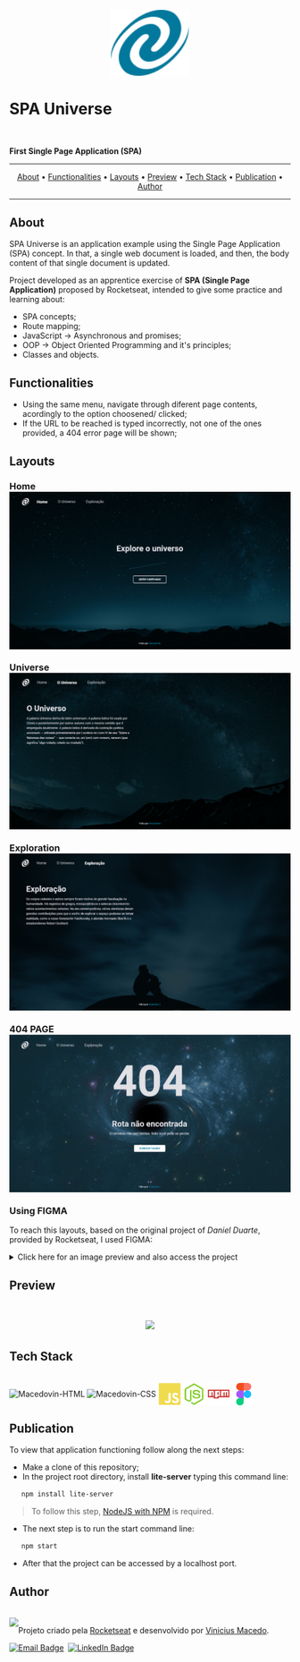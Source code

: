 <p align="center">
  <img src="./assets/Vector_blue.svg" width="140px" />
</p>

# SPA Universe

<br/>

**First Single Page Application (SPA)**

---

<p align="center">
	<a href="#about">About</a> •
  <a href="#functionalities">Functionalities</a> •
  <a href="#layouts">Layouts</a> •
  <a href="#preview">Preview</a> •
	<a href="#tech-stack">Tech Stack</a> •
	<a href="#publication">Publication</a> •
	<a href="#author">Author</a> 
</p>

---

## About

SPA Universe is an application example using the Single Page Application (SPA) concept. In that, a single web document is loaded, and then, the body content of that single document is updated.

Project developed as an apprentice exercise of **SPA (Single Page Application)** proposed by Rocketseat, intended to give some practice and learning about:

- SPA concepts;
- Route mapping;
- JavaScript -> Asynchronous and promises;
- OOP -> Object Oriented Programming and it's principles;
- Classes and objects.

## Functionalities

- Using the same menu, navigate through diferent page contents, acordingly to the option choosened/ clicked;
- If the URL to be reached is typed incorrectly, not one of the ones provided, a 404 error page will be shown;

## Layouts

<h3>
  Home
  <img align="center" src="https://github.com/Macedovin/SPA_Universe/blob/main/README-Images/SPA_Universe-Home.png" alt="Home page layout preview">
</h3>

<h3>
  Universe
  <img align="center" src="https://github.com/Macedovin/SPA_Universe/blob/main/README-Images/SPA_Universe-Universe.png" alt="Universe page layout preview">
</h3>

<h3>
  Exploration
  <img align="center" src="https://github.com/Macedovin/SPA_Universe/blob/main/README-Images/SPA_Universe-Exploration.png" alt="Exploration page layout preview">
</h3>

<h3>
  404 PAGE
  <img align="center" src="https://github.com/Macedovin/SPA_Universe/blob/main/README-Images/SPA_Universe-404_Error.png" alt="'Page not found' error page layout preview">
</h3>

### Using FIGMA

To reach this layouts, based on the original project of _Daniel Duarte_, provided by Rocketseat, I used FIGMA:

 <details>

   <summary>Click here for an image preview and also access the project</summary>
   <br/>
   <a href="https://www.figma.com/file/goOwrtrVsFbJdAys9OnXVQ/Desafio---SPA-Universe?node-id=0%3A1" target="_blank"><img src="https://github.com/Macedovin/SPA_Universe/blob/main/README-Images/SPA_Universe-FIGMA_Final.png" width=450px/></a>

 </details>

## Preview

<h1 align="center">
    <img src="https://github.com/Macedovin/SPA_Universe/blob/main/SPA-Universe_view.gif">
</h1>

## Tech Stack

<div style="display: inline_block"><br>
  <img align="center" alt="Macedovin-HTML" height="40" width="40" src="https://cdn.jsdelivr.net/gh/devicons/devicon/icons/html5/html5-plain-wordmark.svg" />
  <img align="center" alt="Macedovin-CSS" height="40" width="40" src="https://cdn.jsdelivr.net/gh/devicons/devicon/icons/css3/css3-plain-wordmark.svg">
  <img align="center" alt="Macedovin-Js" height="40" width="40" src="https://raw.githubusercontent.com/devicons/devicon/master/icons/javascript/javascript-plain.svg">
  <img align="center" alt="Macedovin-NodeJs" height="40" width="40" src="https://github.com/devicons/devicon/blob/v2.15.1/icons/nodejs/nodejs-plain.svg">
  <img align="center" alt="Macedovin-NPM" height="40" width="40" src="https://github.com/devicons/devicon/blob/v2.15.1/icons/npm/npm-original-wordmark.svg">
  <img align="center" alt="Macedovin-Figma" height="40" width="40" src="https://github.com/devicons/devicon/blob/v2.15.1/icons/figma/figma-original.svg">
</div>

## Publication

To view that application functioning follow along the next steps:

- Make a clone of this repository;
- In the project root directory, install **lite-server** typing this command line:

```bash
   npm install lite-server
```

> To follow this step, [NodeJS with NPM](https://nodejs.org/) is required.

- The next step is to run the start command line:

```bash
   npm start
```

- After that the project can be accessed by a localhost port.

## Author

<br/>
<img align="left" src="https://avatars.githubusercontent.com/Macedovin?size=100">

Projeto criado pela [Rocketseat](https://github.com/Rocketseat) e desenvolvido por [Vinicius&nbsp;Macedo](https://github.com/Macedovin).

<a href="mailto:macedo.vp@gmail.com" target="_blank"><img src="https://img.shields.io/badge/Email-D14836?style=flat&logo=gmail&logoColor=white" alt="Email Badge" height="25"></a>&nbsp;
<a href="https://www.linkedin.com/in/vinicius-macedop/" target="_blank"><img src="https://img.shields.io/badge/Linkedin-0077B5?style=flat&logo=linkedin&logoColor=white" alt="LinkedIn Badge" height="25"></a>&nbsp;

<br clear="left"/>
